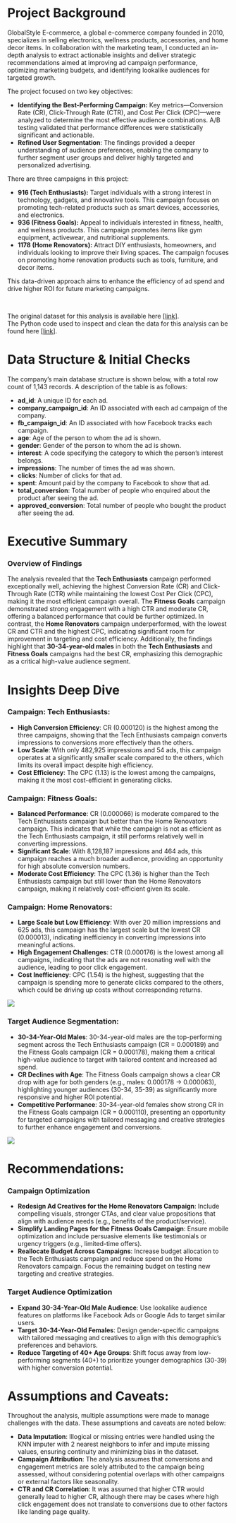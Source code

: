 # Project Background
GlobalStyle E-commerce, a global e-commerce company founded in 2010, specializes in selling electronics, wellness products, accessories, and home decor items. In collaboration with the marketing team, I conducted an in-depth analysis to extract actionable insights and deliver strategic recommendations aimed at improving ad campaign performance, optimizing marketing budgets, and identifying lookalike audiences for targeted growth.

The project focused on two key objectives:

*   **Identifying the Best-Performing Campaign:** Key metrics—Conversion Rate (CR), Click-Through Rate (CTR), and Cost Per Click (CPC)—were analyzed to determine the most effective audience combinations. A/B testing validated that performance differences were statistically significant and actionable.
*   **Refined User Segmentation**: The findings provided a deeper understanding of audience preferences, enabling the company to further segment user groups and deliver highly targeted and personalized advertising.

There are three campaigns in this project:

*   **916 (Tech Enthusiasts):** Target individuals with a strong interest in technology, gadgets, and innovative tools. This campaign focuses on promoting tech-related products such as smart devices, accessories, and electronics.
*   **936 (Fitness Goals):** Appeal to individuals interested in fitness, health, and wellness products. This campaign promotes items like gym equipment, activewear, and nutritional supplements.
*   **1178 (Home Renovators):** Attract DIY enthusiasts, homeowners, and individuals looking to improve their living spaces. The campaign focuses on promoting home renovation products such as tools, furniture, and decor items.

This data-driven approach aims to enhance the efficiency of ad spend and drive higher ROI for future marketing campaigns.



<br/>

The original dataset for this analysis is available here \[[link](https://github.com/KunLinTsai24/Ad-Campaign-Optimization/blob/main/data/ad_campaign.csv)\].  
The Python code used to inspect and clean the data for this analysis can be found here \[[link](https://github.com/KunLinTsai24/Ad-Campaign-Optimization/blob/main/script/Campaign%20Optimization.ipynb)\].

# Data Structure & Initial Checks

The company’s main database structure is shown below, with a total row count of 1,143 records. A description of the table is as follows:

*   **ad\_id**: A unique ID for each ad.
*   **company\_campaign\_id**: An ID associated with each ad campaign of the company.
*   **fb\_campaign\_id**: An ID associated with how Facebook tracks each campaign.
*   **age**: Age of the person to whom the ad is shown.
*   **gender**: Gender of the person to whom the ad is shown.
*   **interest**: A code specifying the category to which the person’s interest belongs.
*   **impressions**: The number of times the ad was shown.
*   **clicks**: Number of clicks for that ad.
*   **spent**: Amount paid by the company to Facebook to show that ad.
*   **total\_conversion**: Total number of people who enquired about the product after seeing the ad.
*   **approved\_conversion**: Total number of people who bought the product after seeing the ad.

# Executive Summary

### Overview of Findings

The analysis revealed that the **Tech Enthusiasts** campaign performed exceptionally well, achieving the highest Conversion Rate (CR) and Click-Through Rate (CTR) while maintaining the lowest Cost Per Click (CPC), making it the most efficient campaign overall. The **Fitness Goals** campaign demonstrated strong engagement with a high CTR and moderate CR, offering a balanced performance that could be further optimized. In contrast, the **Home Renovators** campaign underperformed, with the lowest CR and CTR and the highest CPC, indicating significant room for improvement in targeting and cost efficiency. Additionally, the findings highlight that **30-34-year-old males** in both the **Tech Enthusiasts** and **Fitness Goals** campaigns had the best CR, emphasizing this demographic as a critical high-value audience segment.

# Insights Deep Dive
### Campaign: Tech Enthusiasts:

*   **High Conversion Efficiency**: CR (0.000120) is the highest among the three campaigns, showing that the Tech Enthusiasts campaign converts impressions to conversions more effectively than the others.
*   **Low Scale**: With only 482,925 impressions and 54 ads, this campaign operates at a significantly smaller scale compared to the others, which limits its overall impact despite high efficiency.
*   **Cost Efficiency**: The CPC (1.13) is the lowest among the campaigns, making it the most cost-efficient in generating clicks.

### Campaign: Fitness Goals:

*   **Balanced Performance**: CR (0.000066) is moderate compared to the Tech Enthusiasts campaign but better than the Home Renovators campaign. This indicates that while the campaign is not as efficient as the Tech Enthusiasts campaign, it still performs relatively well in converting impressions.
*   **Significant Scale**: With 8,128,187 impressions and 464 ads, this campaign reaches a much broader audience, providing an opportunity for high absolute conversion numbers.
*   **Moderate Cost Efficiency**: The CPC (1.36) is higher than the Tech Enthusiasts campaign but still lower than the Home Renovators campaign, making it relatively cost-efficient given its scale.

### Campaign: Home Renovators:

*   **Large Scale but Low Efficiency**: With over 20 million impressions and 625 ads, this campaign has the largest scale but the lowest CR (0.000013), indicating inefficiency in converting impressions into meaningful actions.
*   **High Engagement Challenges**: CTR (0.000176) is the lowest among all campaigns, indicating that the ads are not resonating well with the audience, leading to poor click engagement.
*   **Cost Inefficiency**: CPC (1.54) is the highest, suggesting that the campaign is spending more to generate clicks compared to the others, which could be driving up costs without corresponding returns.

![](https://github.com/KunLinTsai24/Ad-Campaign-Optimization/blob/main/img/Campaign.png)

### Target Audience Segmentation:

*   **30-34-Year-Old Males**: 30-34-year-old males are the top-performing segment across the Tech Enthusiasts campaign (CR = 0.000189) and the Fitness Goals campaign (CR = 0.000178), making them a critical high-value audience to target with tailored content and increased ad spend.
*   **CR Declines with Age**: The Fitness Goals campaign shows a clear CR drop with age for both genders (e.g., males: 0.000178 → 0.000063), highlighting younger audiences (30-34, 35-39) as significantly more responsive and higher ROI potential.
*   **Competitive Performance**: 30-34-year-old females show strong CR in the Fitness Goals campaign (CR = 0.000110), presenting an opportunity for targeted campaigns with tailored messaging and creative strategies to further enhance engagement and conversions.

![](https://github.com/KunLinTsai24/Ad-Campaign-Optimization/blob/main/img/Segmentation.png)

# Recommendations:

### Campaign Optimization

*   **Redesign Ad Creatives for the Home Renovators Campaign**: Include compelling visuals, stronger CTAs, and clear value propositions that align with audience needs (e.g., benefits of the product/service).
*   **Simplify Landing Pages for the Fitness Goals Campaign**: Ensure mobile optimization and include persuasive elements like testimonials or urgency triggers (e.g., limited-time offers).
*   **Reallocate Budget Across Campaigns**: Increase budget allocation to the Tech Enthusiasts campaign and reduce spend on the Home Renovators campaign. Focus the remaining budget on testing new targeting and creative strategies.
  
### Target Audience Optimization
*   **Expand 30-34-Year-Old Male Audience**: Use lookalike audience features on platforms like Facebook Ads or Google Ads to target similar users.
*   **Target 30-34-Year-Old Females**: Design gender-specific campaigns with tailored messaging and creatives to align with this demographic’s preferences and behaviors.
*   **Reduce Targeting of 40+ Age Groups**: Shift focus away from low-performing segments (40+) to prioritize younger demographics (30-39) with higher conversion potential.

# Assumptions and Caveats:

Throughout the analysis, multiple assumptions were made to manage challenges with the data. These assumptions and caveats are noted below:

*   **Data Imputation**: Illogical or missing entries were handled using the KNN imputer with 2 nearest neighbors to infer and impute missing values, ensuring continuity and minimizing bias in the dataset.
*   **Campaign Attribution**: The analysis assumes that conversions and engagement metrics are solely attributed to the campaign being assessed, without considering potential overlaps with other campaigns or external factors like seasonality.
*   **CTR and CR Correlation**: It was assumed that higher CTR would generally lead to higher CR, although there may be cases where high click engagement does not translate to conversions due to other factors like landing page quality.
